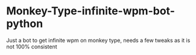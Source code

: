 # Monkey-Type-infinite-wpm-bot-python
Just a bot to get infinite wpm on monkey type, needs a few tweaks as it is not 100% consistent

